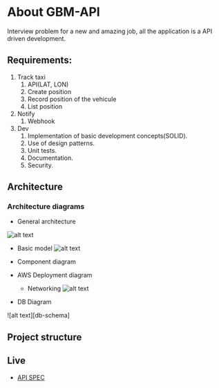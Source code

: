# About GBM-API

Interview problem for a new and amazing job, all the application is a API driven development.



## Requirements:

1. Track taxi
    1. API(LAT, LON)
    2. Create position
    3. Record position of the vehicule
    4. List position
2. Notify
    1. Webhook
3. Dev
    1. Implementation of basic development concepts(SOLID).
    2. Use of design patterns.
    3. Unit tests.
    4. Documentation.
    5. Security.




## Architecture

### Architecture diagrams

* General architecture

![alt text][architecture]

* Basic model
![alt text][model]

* Component diagram
* AWS Deployment diagram

  * Networking
  ![alt text][network]

* DB Diagram

![alt text][db-schema]

[requirement]: doc/images/requirement.jpeg "requirement"
[architecture]: doc/images/general.png "architecture"
[model]: doc/images/basic-model.png "model"

[network]: doc/images/network.png "network"
## Project structure


## Live

* [API SPEC]()

